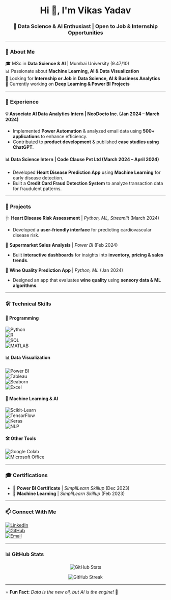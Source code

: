 <h1 align="center">Hi 👋, I'm Vikas Yadav</h1>
<h3 align="center">🚀 Data Science & AI Enthusiast | Open to Job & Internship Opportunities</h3>

---

### 📌 **About Me**  
🎓 MSc in **Data Science & AI** | Mumbai University (9.47/10)  
📊 Passionate about **Machine Learning, AI & Data Visualization**  
💼 Looking for **Internship or Job** in **Data Science, AI & Business Analytics**  
📖 Currently working on **Deep Learning & Power BI Projects**  

---

### 🏢 **Experience**  
#### 💡 Associate AI Data Analytics Intern | **NeoDocto Inc.** (Jan 2024 – March 2024)  
- Implemented **Power Automation** & analyzed email data using **500+ applications** to enhance efficiency.  
- Contributed to **product development** & published **case studies using ChatGPT**.  

#### 📊 Data Science Intern | **Code Clause Pvt Ltd** (March 2024 – April 2024)  
- Developed **Heart Disease Prediction App** using **Machine Learning** for early disease detection.  
- Built a **Credit Card Fraud Detection System** to analyze transaction data for fraudulent patterns.  

---

### 📌 **Projects**  
🩺 **Heart Disease Risk Assessment** | *Python, ML, Streamlit* (March 2024)  
- Developed a **user-friendly interface** for predicting cardiovascular disease risk.  

🛒 **Supermarket Sales Analysis** | *Power BI* (Feb 2024)  
- Built **interactive dashboards** for insights into **inventory, pricing & sales trends**.  

🍷 **Wine Quality Prediction App** | *Python, ML* (Jan 2024)  
- Designed an app that evaluates **wine quality** using **sensory data & ML algorithms**.  

---

### 🛠️ **Technical Skills**  
#### 🚀 Programming  
![Python](https://img.shields.io/badge/Python-3776AB?style=for-the-badge&logo=python&logoColor=white)  
![R](https://img.shields.io/badge/R-276DC3?style=for-the-badge&logo=r&logoColor=white)  
![SQL](https://img.shields.io/badge/SQL-4479A1?style=for-the-badge&logo=postgresql&logoColor=white)  
![MATLAB](https://img.shields.io/badge/MATLAB-EF4F00?style=for-the-badge&logo=mathworks&logoColor=white)  

#### 📊 Data Visualization  
![Power BI](https://img.shields.io/badge/PowerBI-F2C811?style=for-the-badge&logo=power-bi&logoColor=black)  
![Tableau](https://img.shields.io/badge/Tableau-E97627?style=for-the-badge&logo=tableau&logoColor=white)  
![Seaborn](https://img.shields.io/badge/Seaborn-404040?style=for-the-badge&logo=plotly&logoColor=white)  
![Excel](https://img.shields.io/badge/Excel-217346?style=for-the-badge&logo=microsoft-excel&logoColor=white)  

#### 🤖 Machine Learning & AI  
![Scikit-Learn](https://img.shields.io/badge/Scikit--Learn-F7931E?style=for-the-badge&logo=scikitlearn&logoColor=white)  
![TensorFlow](https://img.shields.io/badge/TensorFlow-FF6F00?style=for-the-badge&logo=tensorflow&logoColor=white)  
![Keras](https://img.shields.io/badge/Keras-D00000?style=for-the-badge&logo=keras&logoColor=white)  
![NLP](https://img.shields.io/badge/NLP-0052CC?style=for-the-badge&logo=deep-learning&logoColor=white)  

#### 🛠 Other Tools  
![Google Colab](https://img.shields.io/badge/Google_Colab-F9AB00?style=for-the-badge&logo=googlecolab&logoColor=white)  
![Microsoft Office](https://img.shields.io/badge/Microsoft_Office-D83B01?style=for-the-badge&logo=microsoft-office&logoColor=white)  

---

### 🎓 **Certifications**  
- 📜 **Power BI Certificate** | *SimpliLearn Skillup* (Dec 2023)  
- 📜 **Machine Learning** | *SimpliLearn Skillup* (Feb 2023)  

---

### 📫 **Connect With Me**  
[![LinkedIn](https://img.shields.io/badge/LinkedIn-0077B5?style=for-the-badge&logo=linkedin&logoColor=white)](http://linkedin.com/in/vikas-yadav-53a068283)  
[![GitHub](https://img.shields.io/badge/GitHub-181717?style=for-the-badge&logo=github&logoColor=white)](https://github.com/gethubvikas123)  
[![Email](https://img.shields.io/badge/Email-D14836?style=for-the-badge&logo=gmail&logoColor=white)](mailto:vy251048@gmail.com)  

---

### 📊 **GitHub Stats**  
<p align="center">
  <img src="https://github-readme-stats.vercel.app/api?username=gethubvikas123&show_icons=true&theme=radical" alt="GitHub Stats" />
</p>

<p align="center">
  <img src="https://github-readme-streak-stats.herokuapp.com/?user=gethubvikas123&theme=dark" alt="GitHub Streak" />
</p>

---

⭐ **Fun Fact:** *Data is the new oil, but AI is the engine!* 🚀  

